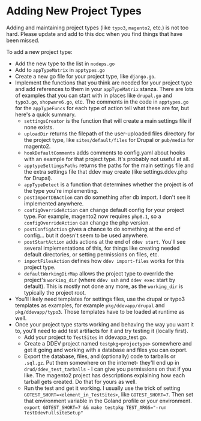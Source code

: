 # Adding New Project Types

Adding and maintaining project types (like `typo3`, `magento2`, etc.) is not too hard. Please update and add to this doc when you find things that have been missed.

To add a new project type:
* Add the new type to the list in `nodeps.go`
* Add to `appTypeMatrix` in `apptypes.go`
* Create a new go file for your project type, like `django.go`.
* Implement the functions that you think are needed for your project type and add references to them in your `appTypeMatrix` stanza. There are lots of examples that you can start with in places like `drupal.go` and `typo3.go`, `shopware6.go`, etc. The comments in the code in `apptypes.go` for the `appTypeFuncs` for each type of action tell what these are for, but here's a quick summary.
  * `settingsCreator` is the function that will create a main settings file if none exists. 
  * `uploadDir` returns the filepath of the user-uploaded files directory for the project type, like `sites/default/files` for Drupal or `pub/media` for magento2.
  * `hookDefaultComments` adds comments to config.yaml about hooks with an example for that project type. It's probably not useful at all.
  * `apptypeSettingsPaths` returns the paths for the main settings file and the extra settings file that ddev may create (like settings.ddev.php for Drupal).
  * `appTypeDetect` is a function that determines whether the project is of the type you're implementing.
  * `postImportDBAction` can do something after db import. I don't see it implemented anywhere.
  * `configOverrideAction` can change default config for your project type. For example, magento2 now requires `php8.1`, so a `configOverrideAction` can change the php version.
  * `postConfigAction` gives a chance to do something at the end of config... but it doesn't seem to be used anywhere.
  * `postStartAction` adds actions at the end of `ddev start`. You'll see several implementations of this, for things like creating needed default directories, or setting permissions on files, etc.
  * `importFilesAction` defines how `ddev import-files` works for this project type.
  * `defaultWorkingDirMap` allows the project type to override the project's `working_dir` (where `ddev ssh` and `ddev exec` start by default). This is mostly not done any more, as the `working_dir` is typically the project root.
* You'll likely need templates for settings files, use the drupal or typo3 templates as examples, for example `pkg/ddevapp/drupal` and `pkg/ddevapp/typo3`. Those templates have to be loaded at runtime as well.
* Once your project type starts working and behaving the way you want it to, you'll need to add test artifacts for it and try testing it (locally first). 
  * Add your project to `TestSites` in ddevapp_test.go.
  * Create a DDEV project named `testpkg<projectype>` somewhere and get it going and working with a database and files you can export.
  * Export the database, files, and (optionally) code to tarballs or `.sql.gz`. Put them somewhere on the internet- they'll end up in `drud/ddev_test_tarballs` - I can give you permissions on that if you like. The magento2 project has descriptions explaining how each tarball gets created. Do that for yours as well.
  * Run the test and get it working. I usually use the trick of setting `GOTEST_SHORT=<element_in_TestSites>`, like `GOTEST_SHORT=7`. Then set that environment variable in the Goland profile or your environment. `export GOTEST_SHORT=7 && make testpkg TEST_ARGS="-run TestDdevFullsiteSetup"`
